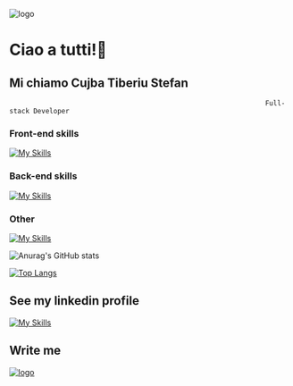 ![logo](https://media.licdn.com/dms/image/D4D16AQH7O6nNsUfZpA/profile-displaybackgroundimage-shrink_350_1400/0/1680015429200?e=1695859200&v=beta&t=EpEBz8Ww5kqEJ6TSIC1ldYVFIgKyPImY3Y0ji1-xYCM)

# Ciao a tutti!👋
## Mi chiamo Cujba Tiberiu Stefan

                                                                    Full-stack Developer

### Front-end skills
[![My Skills](https://skillicons.dev/icons?i=js,html,css,react,sass,bootstrap,tailwind)](https://skillicons.dev)

### Back-end skills
[![My Skills](https://skillicons.dev/icons?i=java,spring,hibernate,postgresql)](https://skillicons.dev)

### Other
[![My Skills](https://skillicons.dev/icons?i=vscode,eclipse,postman,git,bash)](https://skillicons.dev)

![Anurag's GitHub stats](https://github-readme-stats.vercel.app/api?username=cujbaTiberiu&show_icons=true&theme=transparent)

[![Top Langs](https://github-readme-stats.vercel.app/api/top-langs/?username=cujbaTiberiu&layout=donut-vertical)](https://github.com/cujbaTiberiu/github-readme-stats)


## See my linkedin profile

[![My Skills](https://skillicons.dev/icons?i=linkedin)](https://www.linkedin.com/in/tiberiu-stefan-cujba/)

## Write me

[![logo](https://m.economictimes.com/thumb/msid-63994786,width-80,height-60,resizemode-4,imgsize-35146/gmail-gets-a-makeover-heres-how-you-can-make-the-most-of-its-features.jpg)](mailto:cujba.tiberiu@gmail.com)
